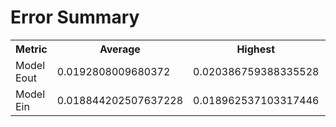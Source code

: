 Error Summary
==
<table>
<tr>
    <th>Metric</th>
    <th>Average</th>
    <th>Highest</th>
    <th>Lowest</th>
</tr>
<tr>
    <td>Model Eout</td>
    <td>0.0192808009680372</td>
    <td>0.020386759388335528</td>
    <td>0.018175472167668835</td>
</tr>
<tr>
    <td>Model Ein</td>
    <td>0.018844202507637228</td>
    <td>0.018962537103317446</td>
    <td>0.018723852082245265</td>
</tr>
</table>
